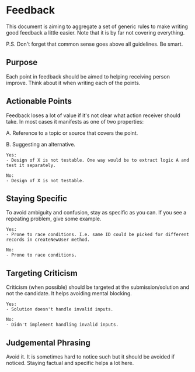 # Feedback

This document is aiming to aggregate a set of generic rules to make writing good feedback a little easier. Note that it is by far not covering everything.

P.S. Don't forget that common sense goes above all guidelines. Be smart.

## Purpose

Each point in feedback should be aimed to helping receiving person improve. Think about it when writing each of the points.

## Actionable Points

Feedback loses a lot of value if it's not clear what action receiver should take. In most cases it manifests as one of two properties:

A. Reference to a topic or source that covers the point.

B. Suggesting an alternative.

```
Yes:
- Design of X is not testable. One way would be to extract logic A and test it separately.

No:
- Design of X is not testable.
```

## Staying Specific

To avoid ambiguity and confusion, stay as specific as you can. If you see a repeating problem, give some example.

```
Yes:
- Prone to race conditions. I.e. same ID could be picked for different records in createNewUser method.

No:
- Prone to race conditions.
```

## Targeting Criticism

Criticism (when possible) should be targeted at the submission/solution and not the candidate. It helps avoiding mental blocking.

```
Yes:
- Solution doesn't handle invalid inputs.

No:
- Didn't implement handling invalid inputs.
```

## Judgemental Phrasing

Avoid it. It is sometimes hard to notice such but it should be avoided if noticed. Staying factual and specific helps a lot here.
